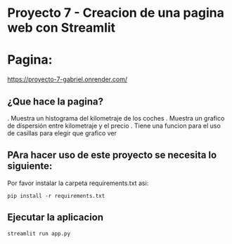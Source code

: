# Proyecto 7 - Creacion de una pagina web con Streamlit
# Pagina:
https://proyecto-7-gabriel.onrender.com/

## ¿Que hace la pagina?
. Muestra un histograma del kilometraje de los coches
. Muestra un grafico de dispersión entre kilometraje y el precio
. Tiene una funcion para el uso de casillas para elegir que grafico ver

## PAra hacer uso de este proyecto se necesita lo siguiente:
Por favor instalar la carpeta requirements.txt asi:

    pip install -r requirements.txt

## Ejecutar la aplicacion

    streamlit run app.py
